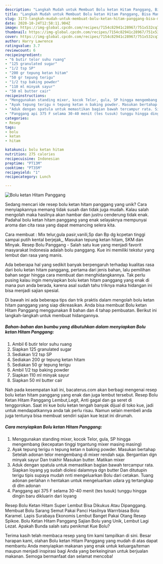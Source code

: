 ```yaml
---
description: "Langkah Mudah untuk Membuat Bolu ketan Hitam Panggang, Bisa Manjain Lidah"
title: "Langkah Mudah untuk Membuat Bolu ketan Hitam Panggang, Bisa Manjain Lidah"
slug: 3173-langkah-mudah-untuk-membuat-bolu-ketan-hitam-panggang-bisa-manjain-lidah
date: 2020-10-24T12:58:11.904Z
image: https://img-global.cpcdn.com/recipes/7154c82941c28967/751x532cq70/bolu-ketan-hitam-panggang-foto-resep-utama.jpg
thumbnail: https://img-global.cpcdn.com/recipes/7154c82941c28967/751x532cq70/bolu-ketan-hitam-panggang-foto-resep-utama.jpg
cover: https://img-global.cpcdn.com/recipes/7154c82941c28967/751x532cq70/bolu-ketan-hitam-panggang-foto-resep-utama.jpg
author: Harry Lawrence
ratingvalue: 3.7
reviewcount: 6
recipeingredient:
- "6 butir telor suhu ruang"
- "125 granulated sugar"
- "1/2 tsp SP"
- "200 gr tepung ketan hitam"
- "50 gr tepung terigu"
- "1/2 tsp baking powder"
- "110 ml minyak sayur"
- "50 ml butter cair"
recipeinstructions:
- "Menggunakan standing mixer, kocok Telor, gula, SP hingga mengembang (kecepatan tinggi trgantung mixer masing masing)"
- "Ayak tepung terigu n tepung ketan n baking powder. Masukan bertahap Setelah adonan telor mengembang di mixer rendah saja. Bergantian dgn minyak sayur Dan trakhir Masukan butter. Matikan mixer"
- "Aduk dengan spatula untuk memastikan bagian bawah tercampur rata. Siapkan loyang yg sudah diolesi dalamnya dgn butter Dan ditutupin terigu tipis supaya mudah nnti mengeluarkan Bolu dari cetakan. Tuang adonan perlahan n hentakan untuk mengeluarkan udara yg tertangkap di dlm adonan"
- "Panggang api 375 F selama 30-40 menit (tes tusuk) tunggu hingga dingin baru dikluarin dari loyang"
categories:
- Resep
tags:
- bolu
- ketan
- hitam

katakunci: bolu ketan hitam 
nutrition: 275 calories
recipecuisine: Indonesian
preptime: "PT13M"
cooktime: "PT35M"
recipeyield: "1"
recipecategory: Lunch

---
```



![Bolu ketan Hitam Panggang](https://img-global.cpcdn.com/recipes/7154c82941c28967/751x532cq70/bolu-ketan-hitam-panggang-foto-resep-utama.jpg)

Sedang mencari ide resep bolu ketan hitam panggang yang unik? Cara menyiapkannya memang tidak susah dan tidak juga mudah. Kalau salah mengolah maka hasilnya akan hambar dan justru cenderung tidak enak. Padahal bolu ketan hitam panggang yang enak selayaknya mempunyai aroma dan cita rasa yang dapat memancing selera kita.

Cara membuat : Mix telur,gula pasir,vanili,Sp dan Bp dg kcpetan tinggi sampai putih kental berjejak,, Masukan tepung ketan hitam, SKM dan Minyak. Resep Bolu Panggang - Salah satu kue yang menjadi favorit masyarakat Indonesia adalah bolu panggang. Kue ini memiliki tekstur yang lembut dan rasa yang manis.

Ada beberapa hal yang sedikit banyak berpengaruh terhadap kualitas rasa dari bolu ketan hitam panggang, pertama dari jenis bahan, lalu pemilihan bahan segar hingga cara membuat dan menghidangkannya. Tak perlu pusing kalau ingin menyiapkan bolu ketan hitam panggang yang enak di mana pun anda berada, karena asal sudah tahu triknya maka hidangan ini bisa menjadi sajian spesial.


Di bawah ini ada beberapa tips dan trik praktis dalam mengolah bolu ketan hitam panggang yang siap dikreasikan. Anda bisa membuat Bolu ketan Hitam Panggang menggunakan 8 bahan dan 4 tahap pembuatan. Berikut ini langkah-langkah untuk membuat hidangannya.

<!--inarticleads1-->

##### Bahan-bahan dan bumbu yang dibutuhkan dalam menyiapkan Bolu ketan Hitam Panggang:

1. Ambil 6 butir telor suhu ruang
1. Siapkan 125 granulated sugar
1. Sediakan 1/2 tsp SP
1. Sediakan 200 gr tepung ketan hitam
1. Sediakan 50 gr tepung terigu
1. Ambil 1/2 tsp baking powder
1. Siapkan 110 ml minyak sayur
1. Siapkan 50 ml butter cair


Nah pada kesempatan kali ini, bacaterus.com akan berbagi mengenai resep bolu ketan hitam panggang yang enak dan juga lembut tersebut. Resep Bolu Ketan Hitam Panggang Lembut,Legit, Anti gagal dan ga seret di tenggorokan. Saat ini kue bolu ketan tengah banyak dijual di toko kue, jadi untuk mendapatkannya anda tak perlu risau. Namun selain membeli anda juga tentunya bisa membuat sendiri sajian kue lezat ini dirumah. 

<!--inarticleads2-->

##### Cara menyiapkan Bolu ketan Hitam Panggang:

1. Menggunakan standing mixer, kocok Telor, gula, SP hingga mengembang (kecepatan tinggi trgantung mixer masing masing)
1. Ayak tepung terigu n tepung ketan n baking powder. Masukan bertahap Setelah adonan telor mengembang di mixer rendah saja. Bergantian dgn minyak sayur Dan trakhir Masukan butter. Matikan mixer
1. Aduk dengan spatula untuk memastikan bagian bawah tercampur rata. Siapkan loyang yg sudah diolesi dalamnya dgn butter Dan ditutupin terigu tipis supaya mudah nnti mengeluarkan Bolu dari cetakan. Tuang adonan perlahan n hentakan untuk mengeluarkan udara yg tertangkap di dlm adonan
1. Panggang api 375 F selama 30-40 menit (tes tusuk) tunggu hingga dingin baru dikluarin dari loyang


Resep Bolu Ketan Hitam Super Lembut Bisa Dikukus Atau Dipanggang. Membuat Bolu Sarang Semut Pakai Panci Hasilnya Warrrbiasa Bolu Karamel. Lapis Surabaya Ekonomis Lembut Banget Pakai Otang Resep Spikoe. Bolu Ketan Hitam Panggang Sajian Bolu yang Unik, Lembut Lagi Lezat. Apakah Bunda salah satu penikmat Kue Bolu? 

Terima kasih telah membaca resep yang tim kami tampilkan di sini. Besar harapan kami, olahan Bolu ketan Hitam Panggang yang mudah di atas dapat membantu Anda menyiapkan makanan yang enak untuk keluarga/teman maupun menjadi inspirasi bagi Anda yang berkeinginan untuk berjualan makanan. Semoga bermanfaat dan selamat mencoba!
